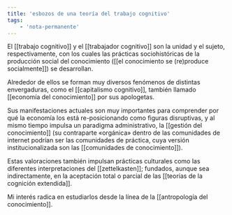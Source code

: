 ```yaml
---
title: 'esbozos de una teoría del trabajo cognitivo'
tags:
    - 'nota-permanente'
---
```

El [[trabajo cognitivo]] y el [[trabajador cognitivo]] son la unidad y el sujeto, respectivamente, con los cuales las prácticas sociohistóricas de la producción social del conocimiento ([[el conocimiento se (re)produce socialmente]]) se desarrollan.

Alrededor de ellos se forman muy diversos fenómenos de distintas envergaduras, como el [[capitalismo cognitivo]], también llamado [[economía del conocimiento]] por sus apologetas.

Sus manifestaciones actuales son muy importantes para comprender por qué la economía los está re-posicionando como figuras disruptivas, y al mismo tiempo impulsa un paradigma administrativo, la [[gestión del conocimiento]] (su contraparte «orgánica» dentro de las comunidades de internet podrían ser las comunidades de práctica, cuya versión institucionalizada son las [[comunidades de conocimiento]]).

Estas valoraciones también impulsan prácticas culturales como las diferentes interpretaciones del [[zettelkasten]]; fundados, aunque sea indirectamente, en la aceptación total o parcial de las [[teorías de la cognición extendida]].

Mi interés radica en estudiarlos desde la línea de la [[antropología del conocimiento]].